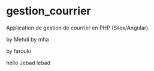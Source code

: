 # gestion_courrier
Application de gestion de courrier en PHP (Silex/Angular)


by Mehdi
by mha

by farouki

hello Jebad lebad
